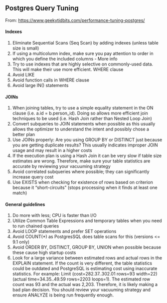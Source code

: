 ## Postgres Query Tuning

From: https://www.geekytidbits.com/performance-tuning-postgres/

#### Indexes

1. Eliminate Sequential Scans (Seq Scan) by adding indexes (unless table size is small)
2. If using a multicolumn index, make sure you pay attention to order in which you define the included columns - More info
3. Try to use indexes that are highly selective on commonly-used data. This will make their use more efficient.
WHERE clause
4. Avoid LIKE
5. Avoid function calls in WHERE clause
6. Avoid large IN() statements

#### JOINs
1. When joining tables, try to use a simple equality statement in the ON clause (i.e. a.id = b.person_id). Doing so allows more efficient join techniques to be used (i.e. Hash Join rather than Nested Loop Join)
2. Convert subqueries to JOIN statements when possible as this usually allows the optimizer to understand the intent and possibly chose a better plan
3. Use JOINs properly: Are you using GROUP BY or DISTINCT just because you are getting duplicate results? This usually indicates improper JOIN usage and may result in a higher costs
4. If the execution plan is using a Hash Join it can be very slow if table size estimates are wrong. Therefore, make sure your table statistics are accurate by reviewing your vacuuming strategy
5. Avoid correlated subqueries where possible; they can significantly increase query cost
6. Use EXISTS when checking for existence of rows based on criterion because it “short-circuits” (stops processing when it finds at least one match)


#### General guidelines
1. Do more with less; CPU is faster than I/O
2. Utilize Common Table Expressions and temporary tables when you need to run chained queries
3. Avoid LOOP statements and prefer SET operations
4. Avoid COUNT(*) as PostgresSQL does table scans for this (versions <= 9.1 only)
5. Avoid ORDER BY, DISTINCT, GROUP BY, UNION when possible because these cause high startup costs
6. Look for a large variance between estimated rows and actual rows in the EXPLAIN statement. If the count is very different, the table statistics could be outdated and PostgreSQL is estimating cost using inaccurate statistics. For example: Limit (cost=282.37..302.01 rows=93 width=22) (actual time=34.35..49.59 rows=2203 loops=1). The estimated row count was 93 and the actual was 2,203. Therefore, it is likely making a bad plan decision. You should review your vacuuming strategy and ensure ANALYZE is being run frequently enough.

